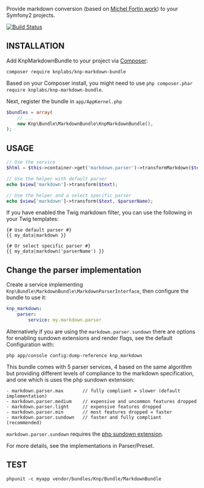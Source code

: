 Provide markdown conversion (based on [Michel Fortin work](https://github.com/michelf/php-markdown)) to your Symfony2 projects.

[![Build Status](https://secure.travis-ci.org/KnpLabs/KnpMarkdownBundle.png)](http://travis-ci.org/KnpLabs/KnpMarkdownBundle)

## INSTALLATION

Add KnpMarkdownBundle to your project via [Composer](https://getcomposer.org/):

```
composer require knplabs/knp-markdown-bundle
```

Based on your Composer install, you might need to use `php composer.phar require knplabs/knp-markdown-bundle`.

Next, register the bundle in ``app/AppKernel.php``

```php
$bundles = array(
    // ...
    new Knp\Bundle\MarkdownBundle\KnpMarkdownBundle(),
);
```

## USAGE

```php
// Use the service
$html = $this->container->get('markdown.parser')->transformMarkdown($text);

// Use the helper with default parser
echo $view['markdown']->transform($text);

// Use the helper and a select specific parser
echo $view['markdown']->transform($text, $parserName);
```

If you have enabled the Twig markdown filter, you can use the following in your Twig templates:

```twig
{# Use default parser #}
{{ my_data|markdown }}

{# Or select specific parser #}
{{ my_data|markdown('parserName') }}
```

## Change the parser implementation

Create a service implementing `Knp\Bundle\MarkdownBundle\MarkdownParserInterface`,
then configure the bundle to use it:

```yaml
knp_markdown:
    parser:
        service: my.markdown.parser
```

Alternatively if you are using the ``markdown.parser.sundown`` there are
options for enabling sundown extensions and render flags, see the
default Configuration with:

    php app/console config:dump-reference knp_markdown

This bundle comes with 5 parser services, 4 based on the same algorithm
but providing different levels of compliance to the markdown specification,
and one which is uses the php sundown extension:

    - markdown.parser.max       // fully compliant = slower (default implementation)
    - markdown.parser.medium    // expensive and uncommon features dropped
    - markdown.parser.light     // expensive features dropped
    - markdown.parser.min       // most features dropped = faster
    - markdown.parser.sundown   // faster and fully compliant (recommended)

``markdown.parser.sundown`` requires the [php sundown extension](https://github.com/chobie/php-sundown).

For more details, see the implementations in Parser/Preset.

## TEST

    phpunit -c myapp vendor/bundles/Knp/Bundle/MarkdownBundle
